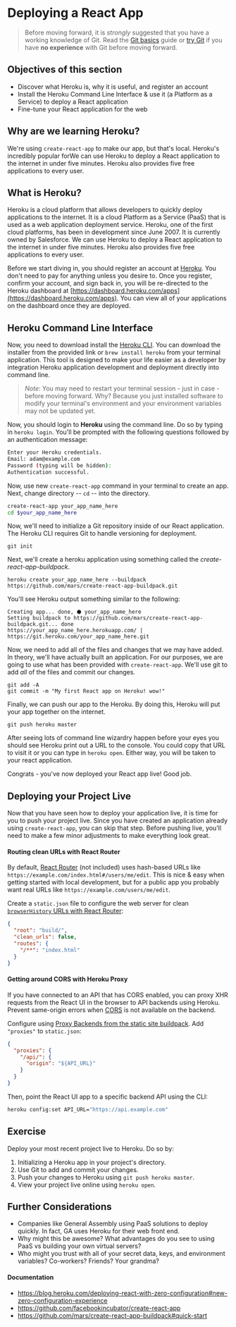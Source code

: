 # Deploying a React App

> Before moving forward, it is _strongly_ suggested that you have a working knowledge of Git. Read the [Git basics](https://git-scm.com/book/en/v2/Getting-Started-Git-Basics) guide or [try Git](https://try.github.io/levels/1/challenges/1) if you have **no experience** with Git before moving forward.

## Objectives of this section

* Discover what Heroku is, why it is useful, and register an account
* Install the Heroku Command Line Interface & use it (a Platform as a Service) to deploy a React application
* Fine-tune your React application for the web


## Why are we learning Heroku?

We're using `create-react-app` to make our app, but that's local. Heroku's incredibly popular forWe can use Heroku to deploy a React application to the internet in under five minutes. Heroku also provides five free applications to every user.


## What is Heroku?

Heroku is a cloud platform that allows developers to quickly deploy applications to the internet. It is a cloud Platform as a Service (PaaS) that is used as a web application deployment service. Heroku, one of the first cloud platforms, has been in development since June 2007. It is currently owned by Salesforce. We can use Heroku to deploy a React application to the internet in under five minutes. Heroku also provides five free applications to every user.

Before we start diving in, you should register an account at [Heroku](https://heroku.com). You don't need to pay for anything unless you desire to. Once you register, confirm your account, and sign back in, you will be re-directed to the Heroku dashboard at [https://dashboard.heroku.com/apps](https://dashboard.heroku.com/apps). You can view all of your applications on the dashboard once they are deployed.


## Heroku Command Line Interface

Now, you need to download install the [Heroku CLI](https://devcenter.heroku.com/articles/heroku-cli). You can download the installer from the provided link or `brew install heroku` from your terminal application. This tool is designed to make your life easier as a developer by integration Heroku application development and deployment directly into command line.

> _Note_: You may need to restart your terminal session - just in case - before moving forward. Why? Because you just installed software to modify your terminal's environment and your environment variables may not be updated yet.

Now, you should login to **Heroku** using the command line. Do so by typing in `heroku login`. You'll be prompted with the following questions followed by an authentication message:

```bash
Enter your Heroku credentials.
Email: adam@example.com
Password (typing will be hidden):
Authentication successful.
```

Now, use new `create-react-app` command in your terminal to create an app. Next, change directory -- `cd` -- into the directory.

```bash
create-react-app your_app_name_here
cd $your_app_name_here
```

Now, we'll need to initialize a Git repository inside of our React application. The Heroku CLI requires Git to handle versioning for deployment.

```
git init
```

Next, we'll create a heroku application using something called the *create-react-app-buildpack*.

```
heroku create your_app_name_here --buildpack https://github.com/mars/create-react-app-buildpack.git
```

You'll see Heroku output something similar to the following:

```
Creating app... done, ⬢ your_app_name_here
Setting buildpack to https://github.com/mars/create-react-app-buildpack.git... done
https://your_app_name_here.herokuapp.com/ | https://git.heroku.com/your_app_name_here.git
```

Now, we need to add all of the files and changes that we may have added. In theory, we'll have actually built an application. For our purposes, we are going to use what has been provided with `create-react-app`. We'll use git to add _all_ of the files and commit our changes.

```
git add -A
git commit -m "My first React app on Heroku! wow!"
```

Finally, we can push our app to the Heroku. By doing this, Heroku will put your app together on the internet.

```
git push heroku master
```

After seeing lots of command line wizardry happen before your eyes you should see Heroku print out a URL to the console. You could copy that URL to visit it or you can type in `heroku open`. Either way, you will be taken to your react application.

Congrats - you've now deployed your React app live! Good job.

## Deploying your Project Live

Now that you have seen how to deploy your application live, it is time for you to push your project live. Since you have created an application already using `create-react-app`, you can skip that step. Before pushing live, you'll need to make a few minor adjustments to make everything look great.

#### Routing clean URLs with React Router

By default, [React Router](https://github.com/reactjs/react-router) (not included) uses hash-based URLs like `https://example.com/index.html#/users/me/edit`. This is nice & easy when getting started with local development, but for a public app you probably want real URLs like `https://example.com/users/me/edit`.

Create a `static.json` file to configure the web server for clean [`browserHistory` URLs with React Router](https://github.com/mars/create-react-app-buildpack#routing-clean-urls):

```json
{
  "root": "build/",
  "clean_urls": false,
  "routes": {
    "/**": "index.html"
  }
}
```

#### Getting around CORS with Heroku Proxy

If you have connected to an API that has CORS enabled, you can proxy XHR requests from the React UI in the browser to API backends using Heroku. Prevent same-origin errors when [CORS](https://developer.mozilla.org/en-US/docs/Web/HTTP/Access_control_CORS) is not available on the backend.

Configure using [Proxy Backends from the static site buildpack](https://github.com/heroku/heroku-buildpack-static/blob/master/README.md#proxy-backends). Add `"proxies"` to `static.json`:

```json
{
  "proxies": {
    "/api/": {
      "origin": "${API_URL}"
    }
  }
}
```

Then, point the React UI app to a specific backend API using the CLI:

```bash
heroku config:set API_URL="https://api.example.com"
```

## Exercise

Deploy your most recent project live to Heroku. Do so by:

1. Initializing a Heroku app in your project's directory.
2. Use Git to add and commit your changes.
3. Push your changes to Heroku using `git push heroku master`.
4. View your project live online using `heroku open`.


## Further Considerations

* Companies like General Assembly using PaaS solutions to deploy quickly. In fact, GA uses Heroku for their web front end.
* Why might this be awesome? What advantages do you see to using PaaS vs building your own virtual servers?
* Who might you trust with all of your secret data, keys, and environment variables? Co-workers? Friends? Your grandma?

#### Documentation

- https://blog.heroku.com/deploying-react-with-zero-configuration#new-zero-configuration-experience
- https://github.com/facebookincubator/create-react-app
- https://github.com/mars/create-react-app-buildpack#quick-start
